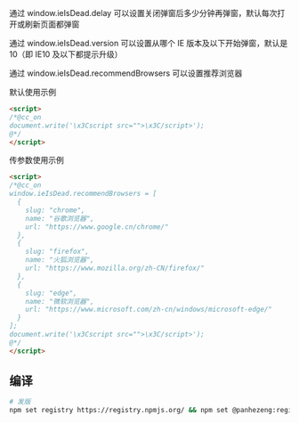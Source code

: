 通过 window.ieIsDead.delay 可以设置关闭弹窗后多少分钟再弹窗，默认每次打开或刷新页面都弹窗

通过 window.ieIsDead.version 可以设置从哪个 IE 版本及以下开始弹窗，默认是 10（即 IE10 及以下都提示升级）

通过 window.ieIsDead.recommendBrowsers 可以设置推荐浏览器

默认使用示例
```html
<script>
/*@cc_on 
document.write('\x3Cscript src="">\x3C/script>');
@*/
</script>
```

传参数使用示例
```html
<script>
/*@cc_on 
window.ieIsDead.recommendBrowsers = [
  {
    slug: "chrome",
    name: "谷歌浏览器",
    url: "https://www.google.cn/chrome/"
  },
  {
    slug: "firefox",
    name: "火狐浏览器",
    url: "https://www.mozilla.org/zh-CN/firefox/"
  },
  {
    slug: "edge",
    name: "微软浏览器",
    url: "https://www.microsoft.com/zh-cn/windows/microsoft-edge/"
  }
];
document.write('\x3Cscript src="">\x3C/script>');
@*/
</script>
```

## 编译

```bash
# 发版
npm set registry https://registry.npmjs.org/ && npm set @panhezeng:registry https://registry.npmjs.org/ && npm version patch && npm publish --access public && npm set registry https://registry.npm.taobao.org/ && npm set @panhezeng:registry https://registry.npm.taobao.org/
```
